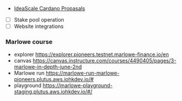 - [IdeaScale Cardano Propasals](https://cardano.ideascale.com/c/idea/414020)
- [ ] Stake pool operation
- [ ] Website integrations
  
### Marlowe course
- explorer https://explorer.pioneers.testnet.marlowe-finance.io/en
- canvas https://canvas.instructure.com/courses/4490405/pages/3-marlowe-in-depth-june-2nd
- Marlowe run https://marlowe-run-marlowe-pioneers.plutus.aws.iohkdev.io/#
- playground https://marlowe-playground-staging.plutus.aws.iohkdev.io/#/